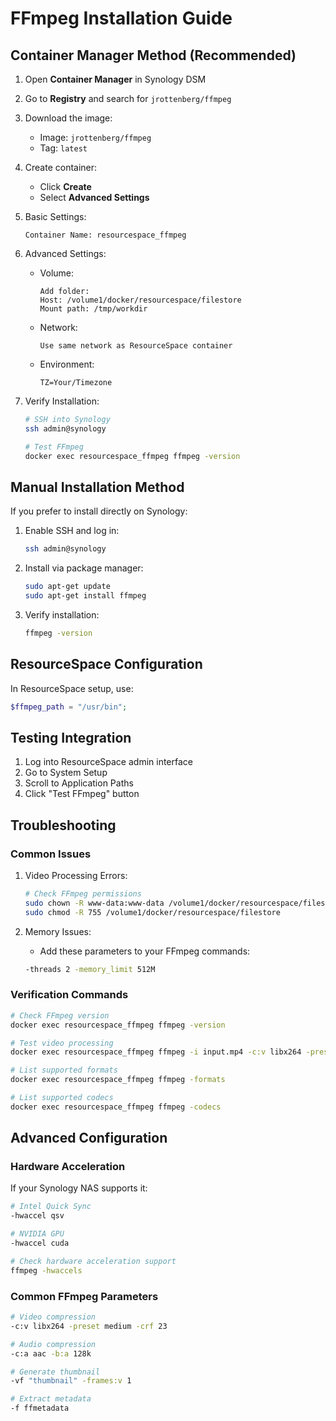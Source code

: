 # FFmpeg Installation Guide

## Container Manager Method (Recommended)

1. Open **Container Manager** in Synology DSM

2. Go to **Registry** and search for `jrottenberg/ffmpeg`

3. Download the image:
   - Image: `jrottenberg/ffmpeg`
   - Tag: `latest`

4. Create container:
   - Click **Create**
   - Select **Advanced Settings**

5. Basic Settings:
   ```
   Container Name: resourcespace_ffmpeg
   ```

6. Advanced Settings:
   - Volume:
     ```
     Add folder: 
     Host: /volume1/docker/resourcespace/filestore
     Mount path: /tmp/workdir
     ```
   - Network:
     ```
     Use same network as ResourceSpace container
     ```
   - Environment:
     ```
     TZ=Your/Timezone
     ```

7. Verify Installation:
   ```bash
   # SSH into Synology
   ssh admin@synology

   # Test FFmpeg
   docker exec resourcespace_ffmpeg ffmpeg -version
   ```

## Manual Installation Method

If you prefer to install directly on Synology:

1. Enable SSH and log in:
   ```bash
   ssh admin@synology
   ```

2. Install via package manager:
   ```bash
   sudo apt-get update
   sudo apt-get install ffmpeg
   ```

3. Verify installation:
   ```bash
   ffmpeg -version
   ```

## ResourceSpace Configuration

In ResourceSpace setup, use:
```php
$ffmpeg_path = "/usr/bin";
```

## Testing Integration

1. Log into ResourceSpace admin interface
2. Go to System Setup
3. Scroll to Application Paths
4. Click "Test FFmpeg" button

## Troubleshooting

### Common Issues

1. Video Processing Errors:
   ```bash
   # Check FFmpeg permissions
   sudo chown -R www-data:www-data /volume1/docker/resourcespace/filestore
   sudo chmod -R 755 /volume1/docker/resourcespace/filestore
   ```

2. Memory Issues:
   - Add these parameters to your FFmpeg commands:
   ```bash
   -threads 2 -memory_limit 512M
   ```

### Verification Commands

```bash
# Check FFmpeg version
docker exec resourcespace_ffmpeg ffmpeg -version

# Test video processing
docker exec resourcespace_ffmpeg ffmpeg -i input.mp4 -c:v libx264 -preset medium -crf 23 output.mp4

# List supported formats
docker exec resourcespace_ffmpeg ffmpeg -formats

# List supported codecs
docker exec resourcespace_ffmpeg ffmpeg -codecs
```

## Advanced Configuration

### Hardware Acceleration
If your Synology NAS supports it:
```bash
# Intel Quick Sync
-hwaccel qsv

# NVIDIA GPU
-hwaccel cuda

# Check hardware acceleration support
ffmpeg -hwaccels
```

### Common FFmpeg Parameters
```bash
# Video compression
-c:v libx264 -preset medium -crf 23

# Audio compression
-c:a aac -b:a 128k

# Generate thumbnail
-vf "thumbnail" -frames:v 1

# Extract metadata
-f ffmetadata
``` 